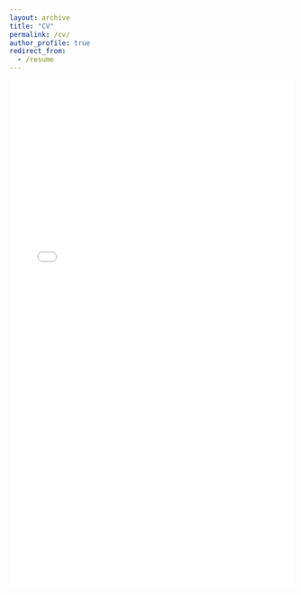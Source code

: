```yaml
---
layout: archive
title: "CV"
permalink: /cv/
author_profile: true
redirect_from:
  - /resume
---
```


<iframe src="/assets/Curriculum_Vitae.pdf" width="100%" height="900" frameborder="no" border="0" marginwidth="0" marginheight="0"></iframe>
